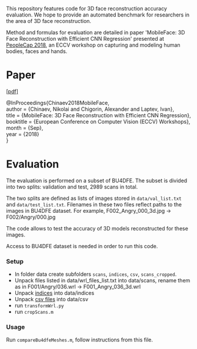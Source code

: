 This repository features code for 3D face reconstruction accuracy evaluation. We hope to provide an automated benchmark 
for researchers in the area of 3D face reconstruction.

Method and formulas for evaluation are detailed in paper 'MobileFace: 3D Face Reconstruction with Efficient CNN Regression' presented at [PeopleCap 2018](https://peoplecap2018.weebly.com/), an ECCV workshop on capturing and modeling human bodies, faces and hands.

# Paper

[[pdf]](https://github.com/nchinaev/MobileFace/blob/master/MobileFace_3D_Face_Reconstruction_Chinaev_Chigorin_Laptev.pdf)

@InProceedings{Chinaev2018MobileFace,<br />
author = {Chinaev, Nikolai and Chigorin, Alexander and Laptev, Ivan},<br />
title = {MobileFace: 3D Face Reconstruction with Efficient CNN Regression},<br />
booktitle = {European Conference on Computer Vision (ECCV) Workshops},<br />
month = {Sep},<br />
year = {2018}<br />
}

# Evaluation

The evaluation is performed on a subset of BU4DFE. The subset is divided into two splits: validation and test, 2989 scans in total. 

The two splits are defined as lists of images stored in `data/val_list.txt` and `data/test_list.txt`. Filenames in these two files reflect paths to the images in BU4DFE dataset. For example, F002_Angry_000_3d.jpg -> F002/Angry/000.jpg

The code allows to test the accuracy of 3D models reconstructed for these images.

Access to BU4DFE dataset is needed in order to run this code.

### Setup
- In folder data create subfolders `scans`, `indices`, `csv`, `scans_cropped`.
- Unpack files listed in data/wrl_files_list.txt into data/scans, rename them as in F001/Angry/036.wrl -> F001_Angry_036_3d.wrl
- Unpack [indices](https://drive.google.com/file/d/1iGfE4kHmTsHZ_ogVoYiPPJUhBplksLfc/view?usp=sharing) into data/indices
- Unpack [csv files](https://drive.google.com/file/d/1HJSQSQGSggebYBCeIn_IpQBe4EjrNXSV/view?usp=sharing) into data/csv
- run `transformWrl.py`
- run `cropScans.m`

### Usage 

Run `compareBu4dfeMeshes.m`, follow instructions from this file.
